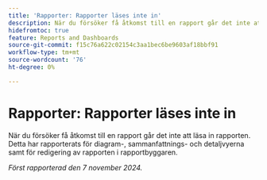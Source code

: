 ```yaml
---
title: 'Rapporter: Rapporter läses inte in'
description: När du försöker få åtkomst till en rapport går det inte att läsa in rapporten. Detta har rapporterats för diagram-, sammanfattnings- och detaljvyerna samt för redigering av rapporten i rapportbyggaren.
hidefromtoc: true
feature: Reports and Dashboards
source-git-commit: f15c76a622c02154c3aa1bec6be9603af18bbf91
workflow-type: tm+mt
source-wordcount: '76'
ht-degree: 0%

---
```


# Rapporter: Rapporter läses inte in

När du försöker få åtkomst till en rapport går det inte att läsa in rapporten. Detta har rapporterats för diagram-, sammanfattnings- och detaljvyerna samt för redigering av rapporten i rapportbyggaren.

_Först rapporterad den 7 november 2024._
